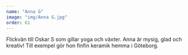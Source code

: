 ```yaml
---
name: "Anna G"
image: "img/Anna G.jpg"
order: 61
---
```

Flickvän till Oskar S som gillar yoga och växter. Anna är mysig, glad och kreativ! Till exempel gör hon finfin keramik hemma i Göteborg.
